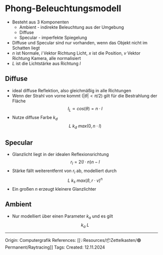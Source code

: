 # Phong-Beleuchtungsmodell

- Besteht aus 3 Komponenten
	- Ambient - indirekte Beleuchtung aus der Umgebung
	- Diffuse
	- Specular - imperfekte Spiegelung
- Diffuse und Specular sind nur vorhanden, wenn das Objekt nicht im Schatten liegt
- $n$ ist Normale, $l$ Vektor Richtung Licht, $x$ ist die Position, $v$ Vektor Richtung Kamera, alle normalisiert
- $L$ ist die Lichtstärke aus Richtung $l$
## Diffuse

- ideal diffuse Reflektion, also gleichmäßig in alle Richtungen
- Wenn der Strahl von vorne kommt ($|\theta| < \pi / 2)$ gilt für die Bestrahlung der Fläche
$$I_L \propto cos(\theta) = n \cdot l$$
- Nutze diffuse Farbe $k_d$ 
$$L\ k_d\ max(0, n \cdot l)$$

## Specular 

- Glanzlicht liegt in der idealen Reflexionsrichtung
$$r_l = 2(l \cdot n)n -l$$
- Stärke fällt weiterentfernt von $r_l$ ab, modelliert durch
$$L\ k_s\ max(ß, r \cdot v)^n$$
- Ein großen $n$ erzeugt kleinere Glanzlichter

## Ambient

- Nur modelliert über einen Parameter $k_a$ und es gilt
$$k_a\ L$$

---

Origin: Computergrafik
References: [[💡Resources/📦Zettelkasten/🟢Permanent/Raytracing]]
Tags: 
Created: 12.11.2024


